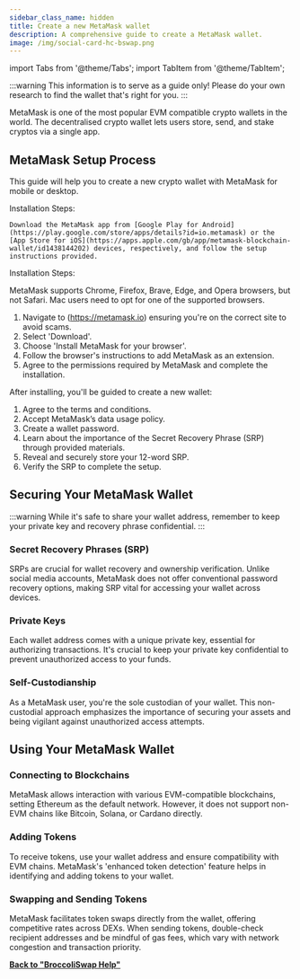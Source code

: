 ```yaml
---
sidebar_class_name: hidden
title: Create a new MetaMask wallet
description: A comprehensive guide to create a MetaMask wallet.
image: /img/social-card-hc-bswap.png
---
```


import Tabs from '@theme/Tabs';
import TabItem from '@theme/TabItem';

:::warning
This information is to serve as a guide only! Please do your own research to find the wallet that's right for you.
:::


MetaMask is one of the most popular EVM compatible crypto wallets in the world. The decentralised crypto wallet lets users store, send, and stake cryptos via a single app.

## MetaMask Setup Process

This guide will help you to create a new crypto wallet with MetaMask for mobile or desktop.


<Tabs>
  <TabItem value="mobile" label="Mobile" default>
  Installation Steps:

    Download the MetaMask app from [Google Play for Android](https://play.google.com/store/apps/details?id=io.metamask) or the [App Store for iOS](https://apps.apple.com/gb/app/metamask-blockchain-wallet/id1438144202) devices, respectively, and follow the setup instructions provided.
  </TabItem>
  <TabItem value="desktop" label="Desktop">
Installation Steps:

MetaMask supports Chrome, Firefox, Brave, Edge, and Opera browsers, but not Safari. Mac users need to opt for one of the supported browsers.

1. Navigate to (https://metamask.io) ensuring you're on the correct site to avoid scams.
2. Select 'Download'.
3. Choose 'Install MetaMask for your browser'.
4. Follow the browser's instructions to add MetaMask as an extension.
5. Agree to the permissions required by MetaMask and complete the installation.

  </TabItem>
</Tabs>

After installing, you'll be guided to create a new wallet:

1. Agree to the terms and conditions.
2. Accept MetaMask’s data usage policy.
3. Create a wallet password.
4. Learn about the importance of the Secret Recovery Phrase (SRP) through provided materials.
5. Reveal and securely store your 12-word SRP.
6. Verify the SRP to complete the setup.

## Securing Your MetaMask Wallet

:::warning
While it's safe to share your wallet address, remember to keep your private key and recovery phrase confidential.
:::

### Secret Recovery Phrases (SRP)

SRPs are crucial for wallet recovery and ownership verification. Unlike social media accounts, MetaMask does not offer conventional password recovery options, making SRP vital for accessing your wallet across devices.

### Private Keys

Each wallet address comes with a unique private key, essential for authorizing transactions. It's crucial to keep your private key confidential to prevent unauthorized access to your funds.

### Self-Custodianship

As a MetaMask user, you're the sole custodian of your wallet. This non-custodial approach emphasizes the importance of securing your assets and being vigilant against unauthorized access attempts.

## Using Your MetaMask Wallet

### Connecting to Blockchains

MetaMask allows interaction with various EVM-compatible blockchains, setting Ethereum as the default network. However, it does not support non-EVM chains like Bitcoin, Solana, or Cardano directly.

### Adding Tokens

To receive tokens, use your wallet address and ensure compatibility with EVM chains. MetaMask's 'enhanced token detection' feature helps in identifying and adding tokens to your wallet.

### Swapping and Sending Tokens

MetaMask facilitates token swaps directly from the wallet, offering competitive rates across DEXs. When sending tokens, double-check recipient addresses and be mindful of gas fees, which vary with network congestion and transaction priority.

**[Back to "BroccoliSwap Help"](/docs/090-Help-Centre/020-Broccoliswap/001-Index.md)**
